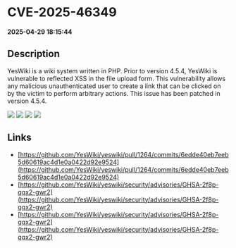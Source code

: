 # CVE-2025-46349

**2025-04-29 18:15:44**

## Description
YesWiki is a wiki system written in PHP. Prior to version 4.5.4, YesWiki is vulnerable to reflected XSS in the file upload form. This vulnerability allows any malicious unauthenticated user to create a link that can be clicked on by the victim to perform arbitrary actions. This issue has been patched in version 4.5.4.

![](https://img.shields.io/static/v1?label=Exploit&message=Yes&color=red)
![](https://img.shields.io/static/v1?label=Score&message=7.6&color=red)
![](https://img.shields.io/static/v1?label=Severity&message=HIGH&color=red)
![](https://img.shields.io/static/v1?label=CWE&message=XSS&color=green)

## Links
- [https://github.com/YesWiki/yeswiki/pull/1264/commits/6edde40eb7eeb5d60619ac4d1e0a0422d92e9524](https://github.com/YesWiki/yeswiki/pull/1264/commits/6edde40eb7eeb5d60619ac4d1e0a0422d92e9524)
- [https://github.com/YesWiki/yeswiki/security/advisories/GHSA-2f8p-qqx2-gwr2](https://github.com/YesWiki/yeswiki/security/advisories/GHSA-2f8p-qqx2-gwr2)
- [https://github.com/YesWiki/yeswiki/security/advisories/GHSA-2f8p-qqx2-gwr2](https://github.com/YesWiki/yeswiki/security/advisories/GHSA-2f8p-qqx2-gwr2)
